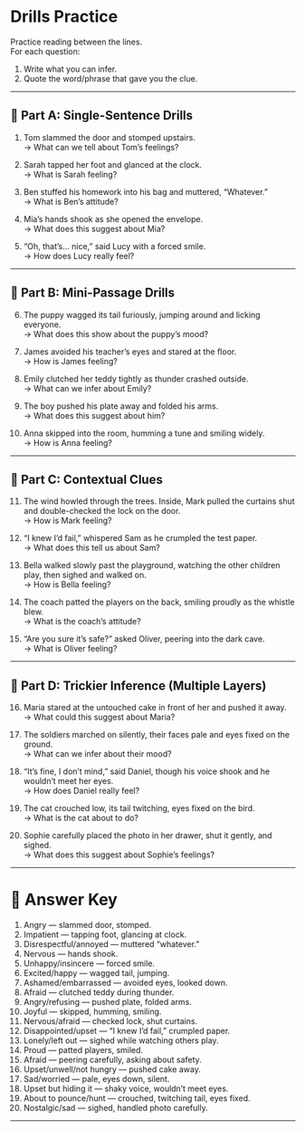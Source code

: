 # Drills Practice

Practice reading between the lines.  
For each question:  
1. Write what you can infer.  
2. Quote the word/phrase that gave you the clue.  

---

## 🔹 Part A: Single-Sentence Drills

1. Tom slammed the door and stomped upstairs.  
   → What can we tell about Tom’s feelings?  

2. Sarah tapped her foot and glanced at the clock.  
   → What is Sarah feeling?  

3. Ben stuffed his homework into his bag and muttered, “Whatever.”  
   → What is Ben’s attitude?  

4. Mia’s hands shook as she opened the envelope.  
   → What does this suggest about Mia?  

5. “Oh, that’s… nice,” said Lucy with a forced smile.  
   → How does Lucy really feel?  

---

## 🔹 Part B: Mini-Passage Drills

6. The puppy wagged its tail furiously, jumping around and licking everyone.  
   → What does this show about the puppy’s mood?  

7. James avoided his teacher’s eyes and stared at the floor.  
   → How is James feeling?  

8. Emily clutched her teddy tightly as thunder crashed outside.  
   → What can we infer about Emily?  

9. The boy pushed his plate away and folded his arms.  
   → What does this suggest about him?  

10. Anna skipped into the room, humming a tune and smiling widely.  
    → How is Anna feeling?  

---

## 🔹 Part C: Contextual Clues

11. The wind howled through the trees. Inside, Mark pulled the curtains shut and double-checked the lock on the door.  
    → How is Mark feeling?  

12. “I knew I’d fail,” whispered Sam as he crumpled the test paper.  
    → What does this tell us about Sam?  

13. Bella walked slowly past the playground, watching the other children play, then sighed and walked on.  
    → How is Bella feeling?  

14. The coach patted the players on the back, smiling proudly as the whistle blew.  
    → What is the coach’s attitude?  

15. “Are you sure it’s safe?” asked Oliver, peering into the dark cave.  
    → What is Oliver feeling?  

---

## 🔹 Part D: Trickier Inference (Multiple Layers)

16. Maria stared at the untouched cake in front of her and pushed it away.  
    → What could this suggest about Maria?  

17. The soldiers marched on silently, their faces pale and eyes fixed on the ground.  
    → What can we infer about their mood?  

18. “It’s fine, I don’t mind,” said Daniel, though his voice shook and he wouldn’t meet her eyes.  
    → How does Daniel really feel?  

19. The cat crouched low, its tail twitching, eyes fixed on the bird.  
    → What is the cat about to do?  

20. Sophie carefully placed the photo in her drawer, shut it gently, and sighed.  
    → What does this suggest about Sophie’s feelings?  

---

# 📝 Answer Key

1. Angry — slammed door, stomped.  
2. Impatient — tapping foot, glancing at clock.  
3. Disrespectful/annoyed — muttered “whatever.”  
4. Nervous — hands shook.  
5. Unhappy/insincere — forced smile.  
6. Excited/happy — wagged tail, jumping.  
7. Ashamed/embarrassed — avoided eyes, looked down.  
8. Afraid — clutched teddy during thunder.  
9. Angry/refusing — pushed plate, folded arms.  
10. Joyful — skipped, humming, smiling.  
11. Nervous/afraid — checked lock, shut curtains.  
12. Disappointed/upset — “I knew I’d fail,” crumpled paper.  
13. Lonely/left out — sighed while watching others play.  
14. Proud — patted players, smiled.  
15. Afraid — peering carefully, asking about safety.  
16. Upset/unwell/not hungry — pushed cake away.  
17. Sad/worried — pale, eyes down, silent.  
18. Upset but hiding it — shaky voice, wouldn’t meet eyes.  
19. About to pounce/hunt — crouched, twitching tail, eyes fixed.  
20. Nostalgic/sad — sighed, handled photo carefully.  

---
